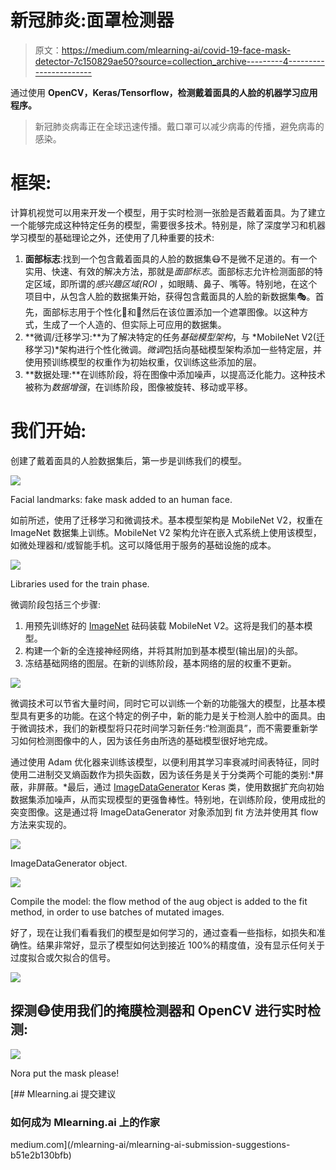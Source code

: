 # 新冠肺炎:面罩检测器

> 原文：<https://medium.com/mlearning-ai/covid-19-face-mask-detector-7c150829ae50?source=collection_archive---------4----------------------->

通过使用 **OpenCV，Keras/Tensorflow，检测戴着面具的人脸的机器学习应用程序。**

> 新冠肺炎病毒正在全球迅速传播。戴口罩可以减少病毒的传播，避免病毒的感染。

# **框架:**

计算机视觉可以用来开发一个模型，用于实时检测一张脸是否戴着面具。为了建立一个能够完成这种特定任务的模型，需要很多技术。特别是，除了深度学习和机器学习模型的基础理论之外，还使用了几种重要的技术:

1.  **面部标志**:找到一个包含戴着面具的人脸的数据集😷不是微不足道的。有一个实用、快速、有效的解决方法，那就是*面部标志*。面部标志允许检测面部的特定区域，即所谓的*感兴趣区域(ROI* ，如眼睛、鼻子、嘴等。特别地，在这个项目中，从包含人脸的数据集开始，获得包含戴面具的人脸的新数据集🎭。首先，面部标志用于个性化👃和👄然后在该位置添加一个遮罩图像。以这种方式，生成了一个人造的、但实际上可应用的数据集。
2.  **微调/迁移学习:**为了解决特定的任务*基础模型架构*，与 *MobileNet V2(迁移学习)*架构进行个性化微调。*微调*包括向基础模型架构添加一些特定层，并使用预训练模型的权重作为初始权重，仅训练这些添加的层。
3.  **数据处理:**在训练阶段，将在图像中添加噪声，以提高泛化能力。这种技术被称为*数据增强*，在训练阶段，图像被旋转、移动或平移。

# **我们开始:**

创建了戴着面具的人脸数据集后，第一步是训练我们的模型。

![](img/be868f2528b1729200f229e4e796d546.png)

Facial landmarks: fake mask added to an human face.

如前所述，使用了迁移学习和微调技术。基本模型架构是 MobileNet V2，权重在 ImageNet 数据集上训练。MobileNet V2 架构允许在嵌入式系统上使用该模型，如微处理器和/或智能手机。这可以降低用于服务的基础设施的成本。

![](img/e45bcdfc04eda65047f93f16d8fe3500.png)

Libraries used for the train phase.

微调阶段包括三个步骤:

1.  用预先训练好的 [ImageNet](http://www.image-net.org) 砝码装载 MobileNet V2。这将是我们的基本模型。
2.  构建一个新的全连接神经网络，并将其附加到基本模型(输出层)的头部。
3.  冻结基础网络的图层。在新的训练阶段，基本网络的层的权重不更新。

![](img/d3d49b7a552426db570e99d49cfdb261.png)

微调技术可以节省大量时间，同时它可以训练一个新的功能强大的模型，比基本模型具有更多的功能。在这个特定的例子中，新的能力是关于检测人脸中的面具。由于微调技术，我们的新模型将只花时间学习新任务:“检测面具”，而不需要重新学习如何检测图像中的人，因为该任务由所选的基础模型很好地完成。

通过使用 Adam 优化器来训练该模型，以便利用其学习率衰减时间表特征，同时使用二进制交叉熵函数作为损失函数，因为该任务是关于分类两个可能的类别:*屏蔽，非屏蔽。*最后，通过 [ImageDataGenerator](https://keras.io/api/preprocessing/image/#imagedatagenerator-class) Keras 类，使用数据扩充向初始数据集添加噪声，从而实现模型的更强鲁棒性。特别地，在训练阶段，使用成批的突变图像。这是通过将 ImageDataGenerator 对象添加到 fit 方法并使用其 flow 方法来实现的。

![](img/97cd3e8756f8dae1e53827189203db55.png)

ImageDataGenerator object.

![](img/76aeb2bf10cd59a6b7a58fb430e48d3c.png)

Compile the model: the flow method of the aug object is added to the fit method, in order to use batches of mutated images.

好了，现在让我们看看我们的模型是如何学习的，通过查看一些指标，如损失和准确性。结果非常好，显示了模型如何达到接近 100%的精度值，没有显示任何关于过度拟合或欠拟合的信号。

![](img/935c69aea30fd37d85c8b3ae311df5a8.png)

## 探测😷使用我们的掩膜检测器和 OpenCV 进行实时检测:

![](img/d301b21fa005b484d16bba358b8f417c.png)

Nora put the mask please!

[](/mlearning-ai/mlearning-ai-submission-suggestions-b51e2b130bfb) [## Mlearning.ai 提交建议

### 如何成为 Mlearning.ai 上的作家

medium.com](/mlearning-ai/mlearning-ai-submission-suggestions-b51e2b130bfb)